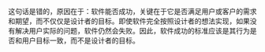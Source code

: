 这句话是错的，原因在于：软件能否成功，关键在于它是否满足用户或客户的需求和期望，而不仅仅是设计者的目标。即使软件完全按照设计者的想法实现，如果没有解决用户实际的问题，软件仍然会失败。因此，软件成功的标准应该是其行为是否和用户目标一致，而不是设计者的目标。